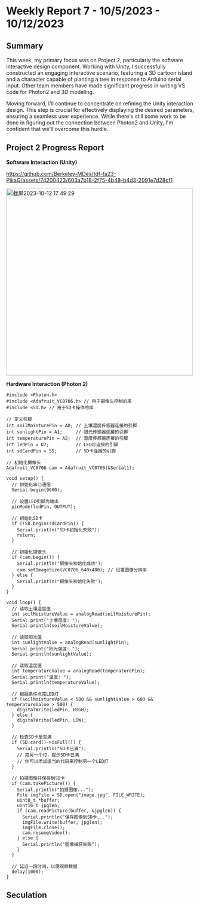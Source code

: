 # Weekly Report 7 - 10/5/2023 - 10/12/2023

## Summary
This week, my primary focus was on Project 2, particularly the software interactive design component. Working with Unity, I successfully constructed an engaging interactive scenario, featuring a 3D cartoon island and a character capable of planting a tree in response to Arduino serial input. Other team members have made significant progress in writing VS code for Photon2 and 3D modeling. 

Moving forward, I'll continue to concentrate on refining the Unity interaction design. This step is crucial for effectively displaying the desired parameters, ensuring a seamless user experience. While there's still some work to be done in figuring out the connection between Photon2 and Unity, I'm confident that we'll overcome this hurdle.

## Project 2 Progress Report

**Software Interaction (Unity)** <p>
https://github.com/Berkeley-MDes/tdf-fa23-PikaG/assets/74200423/603a7b18-2f75-4b48-b4d3-2091e7d28cf1
<p>
  <img width="500" alt="截屏2023-10-12 17 49 29" src="https://github.com/Berkeley-MDes/tdf-fa23-PikaG/assets/74200423/b6956c64-d37c-4bae-99dd-2ed18265f3e7">
</p>


**Hardware Interaction (Photon 2)**
```
#include <Photon.h>
#include <Adafruit_VC0706.h> // 用于摄像头控制的库
#include <SD.h> // 用于SD卡操作的库

// 定义引脚
int soilMoisturePin = A0; // 土壤湿度传感器连接的引脚
int sunlightPin = A1;     // 阳光传感器连接的引脚
int temperaturePin = A2;  // 温度传感器连接的引脚
int ledPin = D7;          // LED灯连接的引脚
int sdCardPin = SS;       // SD卡连接的引脚

// 初始化摄像头
Adafruit_VC0706 cam = Adafruit_VC0706(&Serial1);

void setup() {
  // 初始化串口通信
  Serial.begin(9600);
  
  // 设置LED引脚为输出
  pinMode(ledPin, OUTPUT);

  // 初始化SD卡
  if (!SD.begin(sdCardPin)) {
    Serial.println("SD卡初始化失败");
    return;
  }

  // 初始化摄像头
  if (cam.begin()) {
    Serial.println("摄像头初始化成功");
    cam.setImageSize(VC0706_640x480); // 设置图像分辨率
  } else {
    Serial.println("摄像头初始化失败");
  }
}

void loop() {
  // 读取土壤湿度值
  int soilMoistureValue = analogRead(soilMoisturePin);
  Serial.print("土壤湿度: ");
  Serial.println(soilMoistureValue);

  // 读取阳光值
  int sunlightValue = analogRead(sunlightPin);
  Serial.print("阳光强度: ");
  Serial.println(sunlightValue);

  // 读取温度值
  int temperatureValue = analogRead(temperaturePin);
  Serial.print("温度: ");
  Serial.println(temperatureValue);

  // 根据条件点亮LED灯
  if (soilMoistureValue < 500 && sunlightValue > 600 && temperatureValue > 500) {
    digitalWrite(ledPin, HIGH);
  } else {
    digitalWrite(ledPin, LOW);
  }

  // 检查SD卡是否满
  if (SD.card()->isFull()) {
    Serial.println("SD卡已满");
    // 亮另一个灯，提示SD卡已满
    // 你可以添加适当的代码来控制另一个LED灯
  }

  // 拍摄图像并保存到SD卡
  if (cam.takePicture()) {
    Serial.println("拍摄图像...");
    File imgFile = SD.open("image.jpg", FILE_WRITE);
    uint8_t *buffer;
    uint16_t jpglen;
    if (cam.readPicture(buffer, &jpglen)) {
      Serial.println("保存图像到SD卡...");
      imgFile.write(buffer, jpglen);
      imgFile.close();
      cam.resumeVideo();
    } else {
      Serial.println("图像捕获失败");
    }
  }

  // 延迟一段时间，以便观察数据
  delay(1000);
}
```



## Seculation
